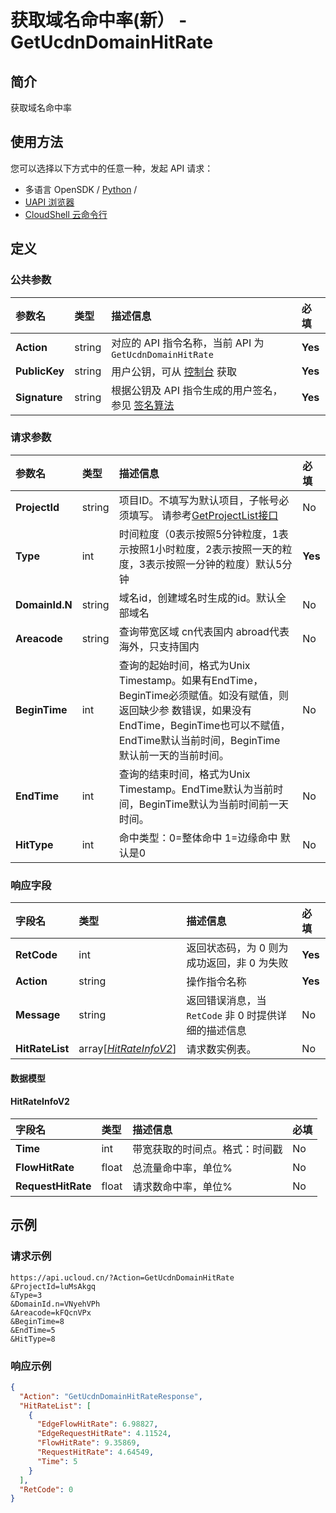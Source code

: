 # 获取域名命中率(新） - GetUcdnDomainHitRate

## 简介

获取域名命中率






## 使用方法

您可以选择以下方式中的任意一种，发起 API 请求：
- 多语言 OpenSDK / [Python](https://github.com/ucloud/ucloud-sdk-python3) /
- [UAPI 浏览器](https://console.ucloud.cn/uapi/detail?id=GetUcdnDomainHitRate)
- [CloudShell 云命令行](https://shell.ucloud.cn/)


## 定义

### 公共参数

| 参数名 | 类型 | 描述信息 | 必填 |
|:---|:---|:---|:---|
| **Action**     | string  | 对应的 API 指令名称，当前 API 为 `GetUcdnDomainHitRate`                        | **Yes** |
| **PublicKey**  | string  | 用户公钥，可从 [控制台](https://console.ucloud.cn/uapi/apikey) 获取                                             | **Yes** |
| **Signature**  | string  | 根据公钥及 API 指令生成的用户签名，参见 [签名算法](api/summary/signature.md)  | **Yes** |

### 请求参数

| 参数名 | 类型 | 描述信息 | 必填 |
|:---|:---|:---|:---|
| **ProjectId** | string | 项目ID。不填写为默认项目，子帐号必须填写。 请参考[GetProjectList接口](https://docs.ucloud.cn/api/summary/get_project_list) |No|
| **Type** | int | 时间粒度（0表示按照5分钟粒度，1表示按照1小时粒度，2表示按照一天的粒度，3表示按照一分钟的粒度）默认5分钟 |**Yes**|
| **DomainId.N** | string | 域名id，创建域名时生成的id。默认全部域名 |No|
| **Areacode** | string | 查询带宽区域 cn代表国内 abroad代表海外，只支持国内 |No|
| **BeginTime** | int | 查询的起始时间，格式为Unix Timestamp。如果有EndTime，BeginTime必须赋值。如没有赋值，则返回缺少参 数错误，如果没有EndTime，BeginTime也可以不赋值，EndTime默认当前时间，BeginTime 默认前一天的当前时间。 |No|
| **EndTime** | int | 查询的结束时间，格式为Unix Timestamp。EndTime默认为当前时间，BeginTime默认为当前时间前一天时间。 |No|
| **HitType** | int | 命中类型：0=整体命中  1=边缘命中  默认是0 |No|

### 响应字段

| 字段名 | 类型 | 描述信息 | 必填 |
|:---|:---|:---|:---|
| **RetCode** | int | 返回状态码，为 0 则为成功返回，非 0 为失败 |**Yes**|
| **Action** | string | 操作指令名称 |**Yes**|
| **Message** | string | 返回错误消息，当 `RetCode` 非 0 时提供详细的描述信息 |No|
| **HitRateList** | array[[*HitRateInfoV2*](#HitRateInfoV2)] | 请求数实例表。 |No|

#### 数据模型


#### HitRateInfoV2

| 字段名 | 类型 | 描述信息 | 必填 |
|:---|:---|:---|:---|
| **Time** | int | 带宽获取的时间点。格式：时间戳 |No|
| **FlowHitRate** | float | 总流量命中率，单位% |No|
| **RequestHitRate** | float | 请求数命中率，单位% |No|

## 示例

### 请求示例
    
```
https://api.ucloud.cn/?Action=GetUcdnDomainHitRate
&ProjectId=luMsAkgq
&Type=3
&DomainId.n=VNyehVPh
&Areacode=kFQcnVPx
&BeginTime=8
&EndTime=5
&HitType=8
```

### 响应示例
    
```json
{
  "Action": "GetUcdnDomainHitRateResponse",
  "HitRateList": [
    {
      "EdgeFlowHitRate": 6.98827,
      "EdgeRequestHitRate": 4.11524,
      "FlowHitRate": 9.35869,
      "RequestHitRate": 4.64549,
      "Time": 5
    }
  ],
  "RetCode": 0
}
```





